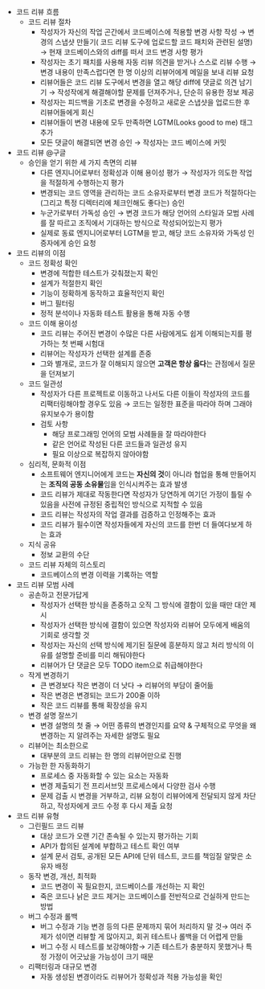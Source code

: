 - 코드 리뷰 흐름
    - 코드 리뷰 절차
        - 작성자가 자신의 작업 곤간에서 코드베이스에 적용할 변경 사항 작성 → 변경의 스냅샷 만들기( 코드 리뷰 도구에 업로드할 코드 패치와 관련된 설명) → 현재 코드베이스와의 diff를 떠서 코드 변경 사항 평가
        - 작성자는 초기 패치를 사용해 자동 리뷰 의견을 받거나 스스로 리뷰 수행 → 변경 내용이 만족스럽다면 한 명 이상의 리뷰어에게 메일을 보내 리뷰 요청
        - 리뷰어들은 코드 리뷰 도구에서 변경을 열고 해당 diff에 댓글로 의견 남기기 → 작성작에게 해결해야할 문제를 던져주거나, 단순히 유용한 정보 제공
        - 작성자는 피드백을 기초로 변경을 수정하고 새로운 스냅샷을 업로드한 후 리뷰어들에게 회신
        - 리뷰어들이 변경 내용에 모두 만족하면 LGTM(Looks good to me) 태그 추가
        - 모든 댓글이 해결되면 변경 승인 → 작성자는 코드 베이스에 커밋
- 코드 리뷰 @구글
    - 승인을 얻기 위한 세 가지 측면의 리뷰
        - 다른 엔지니어로부터 정확성과 이해 용이성 평가 → 작성자가 의도한 작업을 적절하게 수행하는지 평가
        - 변경되는 코드 영역을 관리하는 코드 소유자로부터 변경 코드가 적절하다는 (그리고 특정 디렉터리에 체크인해도 좋다는) 승인
        - 누군가로부터 가독성 승인 → 변경 코드가 해당 언어의 스타일과 모범 사례를 잘 따르고 조직에서 기대하는 방식으로 작성되어있는지 평가
        - 실제로 동료 엔지니어로부터 LGTM을 받고, 해당 코드 소유자와 가독성 인증자에게 승인 요청
- 코드 리뷰의 이점
    - 코드 정확성 확인
        - 변경에 적합한 테스트가 갖춰졌는지 확인
        - 설계가 적절한지 확인
        - 기능이 정확하게 동작하고 효율적인지 확인
        - 버그 필터링
        - 정적 분석이나 자동화 테스트 활용을 통해 자동 수행
    - 코드 이해 용이성
        - 코드 리뷰는 주어진 변경이 수많은 다른 사람에게도 쉽게 이해되는지를 평가하는 첫 번째 시험대
        - 리뷰어는 작성자가 선택한 설계를 존중
        - 그와 별개로, 코드가 잘 이해되지 않으면 **고객은 항상 옳다**는 관점에서 질문을 던져보기
    - 코드 일관성
        - 작성자가 다른 프로젝트로 이동하고 나서도 다른 이들이 작성자의 코드를 리팩터링해야할 경우도 있음 → 코드는 일정한 표준을 따라야 하며 그래야 유지보수가 용이함
        - 검토 사항
            - 해당 프로그래밍 언어의 모범 사례들을 잘 따라야한다
            - 같은 언어로 작성된 다른 코드들과 일관성 유지
            - 필요 이상으로 복잡하지 않아야함
    - 심리적, 문화적 이점
        - 소프트웨어 엔지니어에게 코드는 **자신의 것**이 아니라 협업을 통해 만들어지는 **조직의 공동 소유물**임을 인식시켜주는 효과 발생
        - 코드 리뷰가 제대로 작동한다면 작성자가 당연하게 여기던 가정이 틀릴 수 있음을 사전에 규정된 중립적인 방식으로 지적할 수 있음
        - 코드 리뷰는 작성자의 작업 결과를 검증하고 인정해주는 효과
        - 코드 리뷰가 필수이면 작성자들에게 자신의 코드를 한번 더 들여다보게 하는 효과
    - 지식 공유
        - 정보 교환의 수단
    - 코드 리뷰 자체의 히스토리
        - 코드베이스의 변경 이력을 기록하는 역할
- 코드 리뷰 모범 사례
    - 공손하고 전문가답게
        - 작성자가 선택한 방식을 존중하고 오직 그 방식에 결함이 있을 때만 대안 제시
        - 작성자가 선택한 방식에 결함이 있으면 작성자와 리뷰어 모두에게 배움의 기회로 생각할 것
        - 작성자는 자신의 선택 방식에 제기된 질문에 흥분하지 않고 처리 방식의 이유를 설명할 준비를 미리 해둬야한다
        - 리뷰어가 단 댓글은 모두 TODO item으로 취급해야한다
    - 작게 변경하기
        - 큰 변경보다 작은 변경이 더 낫다 → 리뷰어의 부담이 줄어듦
        - 작은 변경은 변경되는 코드가 200줄 이하
        - 작은 코드 리뷰를 통해 확장성을 유지
    - 변경 설명 잘쓰기
        - 변경 설명의 첫 줄 → 어떤 종류의 변경인지를 요약 & 구체적으로 무엇을 왜 변경하는 지 알려주는 자세한 설명도 필요
    - 리뷰어는 최소한으로
        - 대부분의 코드 리뷰는 한 명의 리뷰어만으로 진행
    - 가능한 한 자동화하기
        - 프로세스 중 자동화할 수 있는 요소는 자동화
        - 변경 제출되기 전 프리서브밋 프로세스에서 다양한 검사 수행
        - 문제 검출 시 변경을 거부하고, 리뷰 요청이 리뷰어에게 전달되지 않게 차단하고, 작성자에게 코드 수정 후 다시 제출 요청
- 코드 리뷰 유형
    - 그린필드 코드 리뷰
        - 대상 코드가 오랜 기간 존속될 수 있는지 평가하는 기회
        - API가 합의된 설계에 부합하고 테스트 확인 여부
        - 설계 문서 검토, 공개된 모든 API에 단위 테스트, 코드를 책임질 알맞은 소유자 배정
    - 동작 변경, 개선, 최적화
        - 코드 변경이 꼭 필요한지, 코드베이스를 개선하는 지 확인
        - 죽은 코드나 낡은 코드 제거는 코드베이스를 전반적으로 건실하게 만드는 방법
    - 버그 수정과 롤백
        - 버그 수정과 기능 변경 등의 다른 문제까지 묶어 처리하지 말 것→ 여러 주제가 섞이면 리뷰할 게 많아지고, 회귀 테스트나 롤백을 더 어렵게 만듦
        - 버그 수정 시 테스트를 보강해야함→ 기존 테스트가 충분하지 못했거나 특정 가정이 어긋났을 가능성이 크기 때문
    - 리팩터링과 대규모 변경
        - 자동 생성된 변경이라도 리뷰어가 정확성과 적용 가능성을 확인